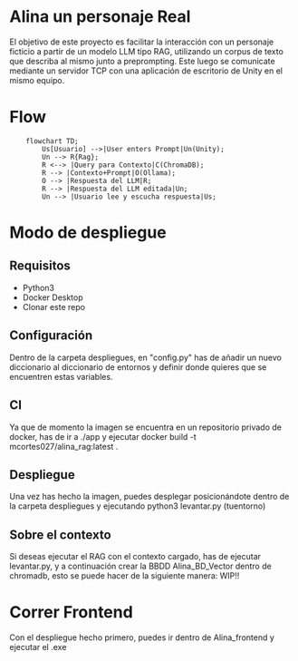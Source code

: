 # Alina un personaje Real
El objetivo de este proyecto es facilitar la interacción con un personaje ficticio a partir de un modelo LLM tipo RAG, utilizando un corpus de texto que describa al mismo junto a preprompting.
Este luego se comunicate mediante un servidor TCP con una aplicación de escritorio de Unity en el mismo equipo. 

# Flow
```mermaid
    flowchart TD;
        Us[Usuario] -->|User enters Prompt|Un(Unity);
        Un --> R{Rag};
        R <--> |Query para Contexto|C(ChromaDB);
        R --> |Contexto+Prompt|O(Ollama);
        O --> |Respuesta del LLM|R;
        R --> |Respuesta del LLM editada|Un;
        Un --> |Usuario lee y escucha respuesta|Us;
```

# Modo de despliegue
## Requisitos 
- Python3
- Docker Desktop
- Clonar este repo
## Configuración
Dentro de la carpeta despliegues, en "config.py" has de añadir un nuevo diccionario al diccionario de entornos y definir donde quieres que se encuentren estas variables.
## CI
Ya que de momento la imagen se encuentra en un repositorio privado de docker, has de ir a ./app y ejecutar docker build -t mcortes027/alina_rag:latest .
## Despliegue
Una vez has hecho la imagen, puedes desplegar posicionándote dentro de la carpeta despliegues y ejecutando python3 levantar.py (tuentorno)
## Sobre el contexto
Si deseas ejecutar el RAG con el contexto cargado, has de ejecutar levantar.py, y a continuación crear la BBDD Alina_BD_Vector dentro de chromadb, esto se puede hacer de la siguiente manera: 
WIP!!

# Correr Frontend
Con el despliegue hecho primero, puedes ir dentro de Alina_frontend y ejecutar el .exe
